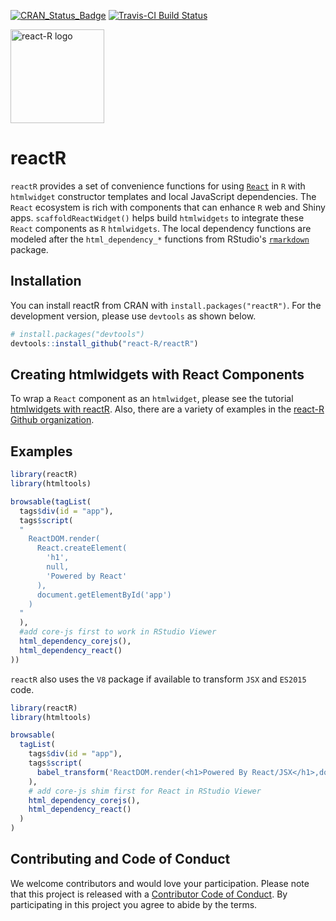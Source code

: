 [![CRAN_Status_Badge](http://www.r-pkg.org/badges/version/reactR)](https://cran.r-project.org/package=reactR)
[![Travis-CI Build Status](https://travis-ci.org/react-R/reactR.svg?branch=master)](https://travis-ci.org/react-R/reactR)

<img height="150px" alt="react-R logo" src="https://github.com/react-R/reactR/raw/enhancements/assets/logos/reactR-logo.png"/>

# reactR

`reactR` provides a set of convenience functions for using [`React`](https://facebook.github.io/react) in `R` with `htmlwidget` constructor templates and local JavaScript dependencies.  The `React` ecosystem is rich with components that can enhance `R` web and Shiny apps.  `scaffoldReactWidget()` helps build `htmlwidgets` to integrate these `React` components as `R` `htmlwidgets`.  The local dependency functions are modeled after the `html_dependency_*` functions from RStudio's [`rmarkdown`](https://github.com/rstudio/rmarkdown) package.

## Installation

You can install reactR from CRAN with `install.packages("reactR")`.  For the development version, please use `devtools` as shown below.

```R
# install.packages("devtools")
devtools::install_github("react-R/reactR")
```

## Creating htmlwidgets with React Components

To wrap a `React` component as an `htmlwidget`, please see the tutorial [htmlwidgets with reactR](https://react-r.github.io/reactR/articles/intro_htmlwidgets.html).  Also, there are a variety of examples in the [react-R Github organization](https://github.com/react-R).

## Examples

```R
library(reactR)
library(htmltools)

browsable(tagList(
  tags$div(id = "app"),
  tags$script(
  "
    ReactDOM.render(
      React.createElement(
        'h1',
        null,
        'Powered by React'
      ),
      document.getElementById('app')
    )
  "
  ),
  #add core-js first to work in RStudio Viewer
  html_dependency_corejs(),
  html_dependency_react()
))
```

`reactR` also uses the `V8` package if available to transform `JSX` and `ES2015` code.

```R
library(reactR)
library(htmltools)

browsable(
  tagList(
    tags$div(id = "app"),
    tags$script(
      babel_transform('ReactDOM.render(<h1>Powered By React/JSX</h1>,document.getElementById("app"))')
    ),
    # add core-js shim first for React in RStudio Viewer
    html_dependency_corejs(),
    html_dependency_react()
  )
)
```

## Contributing and Code of Conduct

We welcome contributors and would love your participation.  Please note that this project is released with a [Contributor Code of Conduct](CONDUCT.md). By participating in this project you agree to abide by the terms.
